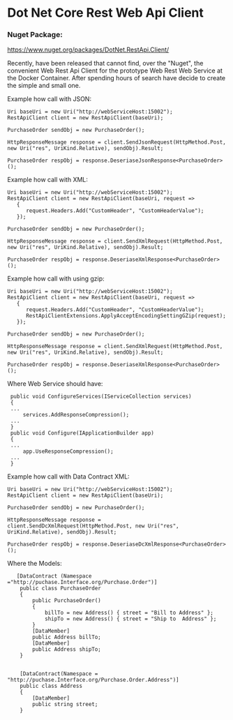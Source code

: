 # Dot Net Core Rest Web Api Client
### Nuget Package: 
https://www.nuget.org/packages/DotNet.RestApi.Client/


Recently, have been released that cannot  find, over the "Nuget", the convenient Web Rest Api Client for the prototype Web Rest Web Service at the Docker Container. After spending hours of search have decide to create the simple and small one.

Example how call with JSON:

```
Uri baseUri = new Uri("http://webServiceHost:15002");
RestApiClient client = new RestApiClient(baseUri);

PurchaseOrder sendObj = new PurchaseOrder();

HttpResponseMessage response = client.SendJsonRequest(HttpMethod.Post, new Uri("res", UriKind.Relative), sendObj).Result;

PurchaseOrder respObj = response.DeseriaseJsonResponse<PurchaseOrder>();

```

Example how call with XML:

```
Uri baseUri = new Uri("http://webServiceHost:15002");
RestApiClient client = new RestApiClient(baseUri, request =>
   {
      request.Headers.Add("CustomHeader", "CustomHeaderValue");
   });

PurchaseOrder sendObj = new PurchaseOrder();

HttpResponseMessage response = client.SendXmlRequest(HttpMethod.Post, new Uri("res", UriKind.Relative), sendObj).Result;

PurchaseOrder respObj = response.DeseriaseXmlResponse<PurchaseOrder>();

```

Example how call with using gzip:

```
Uri baseUri = new Uri("http://webServiceHost:15002");
RestApiClient client = new RestApiClient(baseUri, request =>
   {
      request.Headers.Add("CustomHeader", "CustomHeaderValue");
      RestApiClientExtensions.ApplyAcceptEncodingSettingGZip(request);
   });

PurchaseOrder sendObj = new PurchaseOrder();

HttpResponseMessage response = client.SendXmlRequest(HttpMethod.Post, new Uri("res", UriKind.Relative), sendObj).Result;

PurchaseOrder respObj = response.DeseriaseXmlResponse<PurchaseOrder>();

```
Where Web Service should have:
```
 public void ConfigureServices(IServiceCollection services)
 {
 ...
     services.AddResponseCompression();
 ...
 }
 public void Configure(IApplicationBuilder app)
 {
 ...
     app.UseResponseCompression();
 ...
 }
```

Example how call with Data Contract XML:

```
Uri baseUri = new Uri("http://webServiceHost:15002");
RestApiClient client = new RestApiClient(baseUri);

PurchaseOrder sendObj = new PurchaseOrder();

HttpResponseMessage response = client.SendDcXmlRequest(HttpMethod.Post, new Uri("res", UriKind.Relative), sendObj).Result;

PurchaseOrder respObj = response.DeseriaseDcXmlResponse<PurchaseOrder>();

```

Where the Models:

```
   [DataContract (Namespace ="http://puchase.Interface.org/Purchase.Order")]
    public class PurchaseOrder
    {
        public PurchaseOrder()
        {
            billTo = new Address() { street = "Bill to Address" };
            shipTo = new Address() { street = "Ship to  Address" };
        }
        [DataMember]
        public Address billTo;
        [DataMember]
        public Address shipTo;
    }


    [DataContract(Namespace = "http://puchase.Interface.org/Purchase.Order.Address")]
    public class Address
    {
        [DataMember]
        public string street;
    }
 ```
